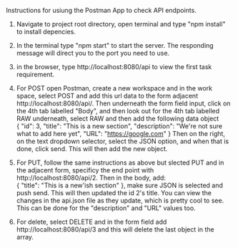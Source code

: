 Instructions for usiung the Postman App to check API endpoints.

1. Navigate to project root directory, open terminal and type "npm install" to install depencies. 
2. In the terminal type "npm start" to start the server. The responding message will direct you to the port you need to use.
3. in the browser, type http://localhost:8080/api to view the first task requirement. 
4. For POST open Postman, create a new workspace and in the work space, select POST and add this url data to the form adjacent http://localhost:8080/api/. Then underneath the form field input, click on the 4th tab labelled "Body", and then look out for the 4th tab labelled RAW underneath, select RAW and then add the following data object     
{
        "id": 3,
        "title": "This is a new section",
        "description": "We're not sure what to add here yet",
        "URL": "https://google.com"
    }
Then on the right, on the text dropdown selector, select the JSON option, and when that is done, click send. This will then add the new object.

5. For PUT, follow the same instructions as above but slected PUT and in the adjacent form, specificy the end point with http://localhost:8080/api/2. Then in the body, add:     
{
        "title": "This is a new'ish section"
    }, make sure JSON is selected and push send. This will then updated the id 2's title. You can view the changes in the api.json file as they update, which is pretty cool to see. This can be done for the "description" and "URL" values too.

6. For delete, select DELETE and in the form field add http://localhost:8080/api/3 and this will delete the last object in the array.